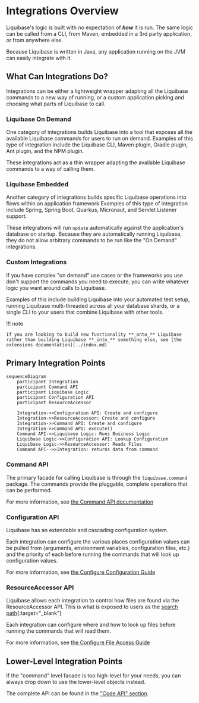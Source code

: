 # Integrations Overview

Liquibase's logic is built with no expectation of **_how_** it is run. The same logic can be called from a CLI, from Maven, embedded in a 3rd party application, or from anywhere else.

Because Liquibase is written in Java, any application running on the JVM can easily integrate with it. 

## What Can Integrations Do?

Integrations can be either a lightweight wrapper adapting all the Liquibase commands to a new way of running, or a custom application picking and choosing what parts of Liquibase to call.

### Liquibase On Demand

One category of integrations builds Liquibase into a tool that exposes all the available Liquibase commands for users to run on demand.
Examples of this type of integration include the Liquibase CLI, Maven plugin, Gradle plugin, Ant plugin, and the NPM plugin. 

These integrations act as a thin wrapper adapting the available Liquibase commands to a way of calling them. 
        
### Liquibase Embedded

Another category of integrations builds specific Liquibase operations into flows within an application framework
Examples of this type of integration include Spring, Spring Boot, Quarkus, Micronaut, and Servlet Listener support. 

These integrations will run `update` automatically against the application's database on startup. 
Because they are automatically running Liquibase, they do not allow arbitrary commands to be run like the "On Demand" integrations.   

### Custom Integrations

If you have complex "on demand" use cases or the frameworks you use don't support the commands you need to execute, you can write whatever logic you want around calls to Liquibase.

Examples of this include building Liquibase into your automated test setup, running Liquibase multi-threaded across all your database shards, or a single CLI to your users that combine Liquibase with other tools.

!!! note

    If you are looking to build new functionality **_onto_** Liquibase rather than building Liquibase **_into_** something else, see [the extensions documentation](../index.md) 

## Primary Integration Points

```mermaid
sequenceDiagram
    participant Integration
    participant Command API
    participant Liquibase Logic
    participant Configuration API
    participant ResourceAccessor
    
    Integration->>Configuration API: Create and configure
    Integration->>ResourceAccessor: Create and configure
    Integration->>Command API: Create and configure
    Integration->>Command API: execute()
    Command API->>Liquibase Logic: Runs Business Logic
    Liquibase Logic->>Configuration API: Lookup Configuration
    Liquibase Logic->>ResourceAccessor: Reads Files
    Command API-->>Integration: returns data from command
```

### Command API

The primary facade for calling Liquibase is through the `liquibase.command` package. The commands provide the pluggable, complete operations that can be performed.


For more information, see [the Command API documentation](../../code/api/command-commandscope.md)

### Configuration API

Liquibase has an extendable and cascading configuration system. 

Each integration can configure the various places configuration values can be pulled from (arguments, environment variables, configuration files, etc.) and the priority of each
before running the commands that will look up configuration values.

For more information, see [the Configure Configuration Guide](../integration-guides/configure-configuration.md)

### ResourceAccessor API

Liquibase allows each integration to control how files are found via the ResourceAccessor API. 
This is what is exposed to users as the [search path](https://docs.liquibase.com/concepts/changelogs/how-liquibase-finds-files.html){:target="_blank"}

Each integration can configure where and how to look up files before running the commands that will read them.

For more information, see [the Configure File Access Guide](../integration-guides/configure-file-access.md)

## Lower-Level Integration Points

If the "command" level facade is too high-level for your needs, you can always drop down to use the lower-level objects instead.

The complete API can be found in the ["Code API" section](../../code/api/index.md).

